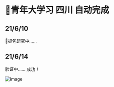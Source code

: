 <h1>💖青年大学习 四川  自动完成</h1>
<h2>21/6/10</h2> 
 💫抓包研究中......
<h2>21/6/14</h2> 
 验证中......
成功！
 
![image](https://raw.githubusercontent.com/lingPoint/dxx/main/F4U%60%7BT%40N~4RYNK%24NICGA7PK.png)
